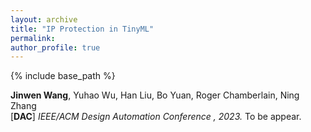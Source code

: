```yaml
---
layout: archive
title: "IP Protection in TinyML"
permalink:
author_profile: true
---
```


{% include base_path %}
                                 
**Jinwen Wang**, Yuhao Wu, Han Liu, Bo Yuan, Roger Chamberlain, Ning Zhang <br>
[**DAC**] <i>IEEE/ACM Design Automation Conference , 2023.</i> To be appear.                 
<!-- [[code](https://github.com/eli-b/idcbs)]  -->
<!-- [[pdf](https://dl.acm.org/doi/pdf/10.1145/3460120.3485350)] -->
